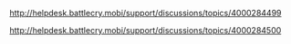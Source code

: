 http://helpdesk.battlecry.mobi/support/discussions/topics/4000284499

http://helpdesk.battlecry.mobi/support/discussions/topics/4000284500
